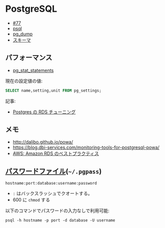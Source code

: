 # PostgreSQL

- [#77](https://github.com/hdknr/scriptogr.am/issues/77)
- [psql](postgresql.psql.md)
- [pg_dump](pgsql.pg_dump.md)
- [スキーマ](postgresql.psql.md)

## パフォーマンス

- [pg_stat_statements](postgresql.pg_stat_statements.md)

現在の設定値の値:

```sql
SELECT name,setting,unit FROM pg_settings;
```

記事:

- [Postgres の RDS チューニング ](http://qiita.com/awakia/items/9981f37d5cbcbcd155eb)

## メモ

- http://dalibo.github.io/powa/
- https://blog.dbi-services.com/monitoring-tools-for-postgresql-powa/
- [AWS: Amazon RDS のベストプラクティス](https://docs.aws.amazon.com/ja_jp/AmazonRDS/latest/UserGuide/CHAP_BestPractices.html)

## [パスワードファイル](https://www.postgresql.jp/docs/9.2/libpq-pgpass.html)(`~/.pgpass`)

```
hostname:port:database:username:password
```

- `:` はバックスラッシュでクオートする。
- 600 に `chmod` する

以下のコマンドでパスワードの入力なしで利用可能:

```
psql -h hostname -p port -d database -U username
```

